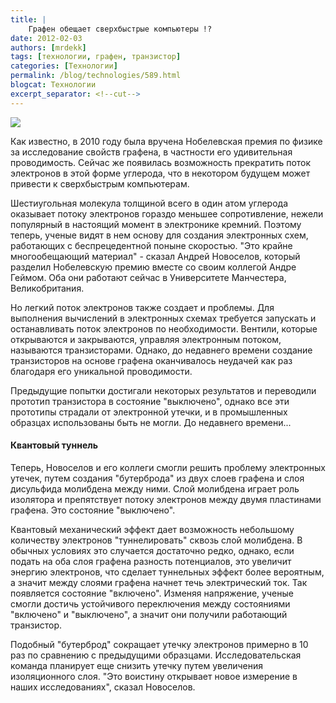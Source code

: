 ```yaml
---
title: |
    Графен обещает сверхбыстрые компьютеры !?
date: 2012-02-03
authors: [mrdekk]
tags: [технологии, графен, транзистор]
categories: [Технологии]
permalink: /blog/technologies/589.html
blogcat: Технологии
excerpt_separator: <!--cut-->
---
```



![](http://itw66.ru/uploads/images/00/00/01/2012/02/03/bf093c.jpg)


Как известно, в 2010 году была вручена Нобелевская премия по физике за исследование свойств графена, в частности его удивительная проводимость. Сейчас же появилась возможность прекратить поток электронов в этой форме углерода, что в некотором будущем может привести к сверхбыстрым компьютерам.


<!--cut-->


Шестиугольная молекула толщиной всего в один атом углерода оказывает потоку электронов гораздо меньшее сопротивление, нежели популярный в настоящий момент в электронике кремний. Поэтому теперь, ученые видят в нем основу для создания электронных схем, работающих с беспрецедентной поныне скоростью. "Это крайне многообещающий материал" - сказал Андрей Новоселов, который разделил Нобелевскую премию вместе со своим коллегой Андре Геймом. Оба они работают сейчас в Университете Манчестера, Великобритания.

Но легкий поток электронов также создает и проблемы. Для выполнения вычислений в электронных схемах требуется запускать и останавливать поток электронов по необходимости. Вентили, которые открываются и закрываются, управляя электронным потоком, называются транзисторами. Однако, до недавнего времени создание транзисторов на основе графена оканчивалось неудачей как раз благодаря его уникальной проводимости.

Предыдущие попытки достигали некоторых результатов и переводили прототип транзистора в состояние "выключено", однако все эти прототипы страдали от электронной утечки, и в промышленных образцах использованы быть не могли. До недавнего времени...

#### Квантовый туннель


Теперь, Новоселов и его коллеги смогли решить проблему электронных утечек, путем создания "бутерброда" из двух слоев графена и слоя дисульфида молибдена между ними. Слой молибдена играет роль изолятора и препятствует потоку электронов между двумя пластинами графена. Это состояние "выключено".

Квантовый механический эффект дает возможность небольшому количеству электронов "туннелировать" сквозь слой молибдена. В обычных условиях это случается достаточно редко, однако, если подать на оба слоя графена разность потенциалов, это увеличит энергию электронов, что сделает туннельных эффект более вероятным, а значит между слоями графена начнет течь электрический ток. Так появляется состояние "включено". Изменяя напряжение, ученые смогли достичь устойчивого переключения между состояниями "включено" и "выключено", а значит они получили работающий транзистор.

Подобный "бутерброд" сокращает утечку электронов примерно в 10 раз по сравнению с предыдущими образцами. Исследовательская команда планирует еще снизить утечку путем увеличения изоляционного слоя. "Это воистину открывает новое измерение в наших исследованиях", сказал Новоселов.
